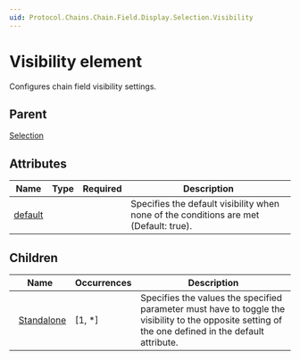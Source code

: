 ```yaml
---
uid: Protocol.Chains.Chain.Field.Display.Selection.Visibility
---
```


# Visibility element

Configures chain field visibility settings.

## Parent

[Selection](xref:Protocol.Chains.Chain.Field.Display.Selection)

## Attributes

|Name|Type|Required|Description|
|--- |--- |--- |--- |
|[default](xref:Protocol.Chains.Chain.Field.Display.Selection.Visibility-default)|||Specifies the default visibility when none of the conditions are met (Default: true).|

## Children

|Name|Occurrences|Description|
|--- |--- |--- |
|&nbsp;&nbsp;[Standalone](xref:Protocol.Chains.Chain.Field.Display.Selection.Visibility.Standalone)|[1, *]|Specifies the values the specified parameter must have to toggle the visibility to the opposite setting of the one defined in the default attribute.|
